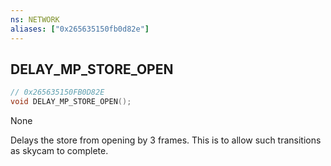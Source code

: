 ```yaml
---
ns: NETWORK
aliases: ["0x265635150fb0d82e"]
---
```

## DELAY_MP_STORE_OPEN

```c
// 0x265635150FB0D82E
void DELAY_MP_STORE_OPEN();
```

None

Delays the store from opening by 3 frames. This is to allow such transitions as skycam to complete.


